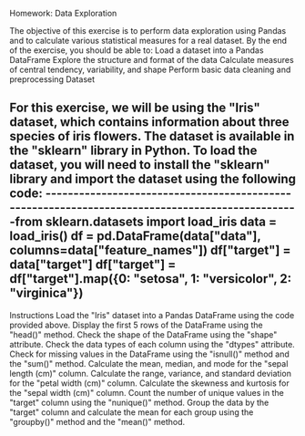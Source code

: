 Homework: Data Exploration

The objective of this exercise is to perform data exploration using Pandas and to calculate various statistical measures for a real dataset. By the end of the exercise, you should be able to:
Load a dataset into a Pandas DataFrame
Explore the structure and format of the data
Calculate measures of central tendency, variability, and shape
Perform basic data cleaning and preprocessing
Dataset

For this exercise, we will be using the "Iris" dataset, which contains information about three species of iris flowers. The dataset is available in the "sklearn" library in Python.
To load the dataset, you will need to install the "sklearn" library and import the dataset using the following code:
------------------------------------------------------------------------------------------------from sklearn.datasets import load_iris 
 data = load_iris() 
df = pd.DataFrame(data["data"], columns=data["feature_names"])
df["target"] = data["target"] 
df["target"] = df["target"].map({0: "setosa", 1: "versicolor", 2: "virginica"}) 
------------------------


Instructions
Load the "Iris" dataset into a Pandas DataFrame using the code provided above.
Display the first 5 rows of the DataFrame using the "head()" method.
Check the shape of the DataFrame using the "shape" attribute.
Check the data types of each column using the "dtypes" attribute.
Check for missing values in the DataFrame using the "isnull()" method and the "sum()" method.
Calculate the mean, median, and mode for the "sepal length (cm)" column.
Calculate the range, variance, and standard deviation for the "petal width (cm)" column.
Calculate the skewness and kurtosis for the "sepal width (cm)" column.
Count the number of unique values in the "target" column using the "nunique()" method.
Group the data by the "target" column and calculate the mean for each group using the "groupby()" method and the "mean()" method.
